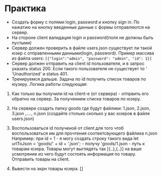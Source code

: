 # Практика

* Создать форму с полями login, password и кнопку sign in. По нажатию на кнопку введенные данные с формы отправляются на сервер. 
* На стороне client  валидация login и password(поля не должны быть пустыми)
* Сервер должен проверить в файле users.json существует ли такой юзер с отправленными данными(login, password).
Пример массива из файла users: 
`[{"login":"admin", "password": "admin", "id": 1}]`
* Сервер должен отправить на client id пользователя, и в запрос указать status 200. Если такого пользователя не существует то '
 'Unauthorized' и status 401.
* Тренируемся дальше. Задача по id получить список товаров по юузеру. Логика работы следующая:

1) Как только вы получили id на client-е (от сервера) - отпрвить его обратно на сервер. За получением списка товаров по юзеру.

2) На сервере создать папку goods где будут файлики:
1.json, 2.json, 3.json ,...., n.json (создайте столько сколько у вас юзеров в файле users.json)

3) Воспользоваться id полученой от client для того чтоб воспользоваться им для прочтения соответсвующего файлика n.json
Например: при id = 1 - я могу создать строку такого вида
let urlToJson = 'goods/' + id + '.json'; - получу 'goods/1.json - путь к товарам юзера. Товары могут выглядеть так [{..},{..}] на ваше усмотрение из чего будут состоять информация по товару. Отправить товары на client.

4) Вывести на экрн товары юзера.
[]